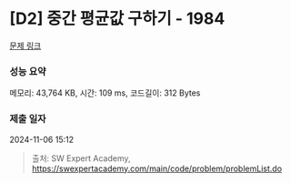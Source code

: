 # [D2] 중간 평균값 구하기 - 1984 

[문제 링크](https://swexpertacademy.com/main/code/problem/problemDetail.do?contestProbId=AV5Pw_-KAdcDFAUq) 

### 성능 요약

메모리: 43,764 KB, 시간: 109 ms, 코드길이: 312 Bytes

### 제출 일자

2024-11-06 15:12



> 출처: SW Expert Academy, https://swexpertacademy.com/main/code/problem/problemList.do